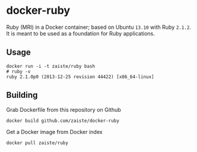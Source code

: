 docker-ruby
==============

Ruby (MRI) in a Docker container; based on Ubuntu `13.10` with Ruby `2.1.2`. It is
meant to be used as a foundation for Ruby applications.

Usage
-----

    docker run -i -t zaiste/ruby bash
    # ruby -v
    ruby 2.1.0p0 (2013-12-25 revision 44422) [x86_64-linux]

Building
--------

Grab Dockerfile from this repository on Github

    docker build github.com/zaiste/docker-ruby

Get a Docker image from Docker index

    docker pull zaiste/ruby



